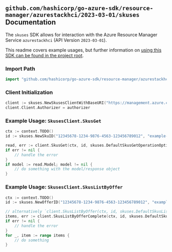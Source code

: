 
## `github.com/hashicorp/go-azure-sdk/resource-manager/azurestackhci/2023-03-01/skuses` Documentation

The `skuses` SDK allows for interaction with the Azure Resource Manager Service `azurestackhci` (API Version `2023-03-01`).

This readme covers example usages, but further information on [using this SDK can be found in the project root](https://github.com/hashicorp/go-azure-sdk/tree/main/docs).

### Import Path

```go
import "github.com/hashicorp/go-azure-sdk/resource-manager/azurestackhci/2023-03-01/skuses"
```


### Client Initialization

```go
client := skuses.NewSkusesClientWithBaseURI("https://management.azure.com")
client.Client.Authorizer = authorizer
```


### Example Usage: `SkusesClient.SkusGet`

```go
ctx := context.TODO()
id := skuses.NewSkuID("12345678-1234-9876-4563-123456789012", "example-resource-group", "clusterValue", "publisherValue", "offerValue", "skuValue")

read, err := client.SkusGet(ctx, id, skuses.DefaultSkusGetOperationOptions())
if err != nil {
	// handle the error
}
if model := read.Model; model != nil {
	// do something with the model/response object
}
```


### Example Usage: `SkusesClient.SkusListByOffer`

```go
ctx := context.TODO()
id := skuses.NewOfferID("12345678-1234-9876-4563-123456789012", "example-resource-group", "clusterValue", "publisherValue", "offerValue")

// alternatively `client.SkusListByOffer(ctx, id, skuses.DefaultSkusListByOfferOperationOptions())` can be used to do batched pagination
items, err := client.SkusListByOfferComplete(ctx, id, skuses.DefaultSkusListByOfferOperationOptions())
if err != nil {
	// handle the error
}
for _, item := range items {
	// do something
}
```
